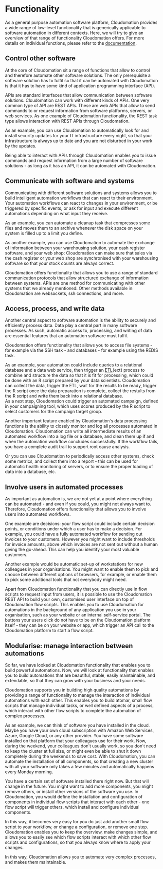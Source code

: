 # Functionality

As a general purpose automation software platform, Cloudomation provides a wide range of low-level functionality that is generically applicable to software automation in different contexts. Here, we will try to give an overview of that range of functionality Cloudomation offers. For more details on individual functions, please refer to the [documentation](/documentation/Tutorial).

## Control other software
At the core of Cloudomation sit a range of functions that allow to control and therefore automate other software solutions. The only prerequisite a software solution has to fulfil so that it can be automated with Cloudomation is that it has to have some kind of application programming interface (API).  

APIs are standard interfaces that allow communication between software solutions. Cloudomation can work with different kinds of APIs. One very common type of API are REST APIs. These are web APIs that allow to send commands to or request information from software platforms, servers, or web services. As one example of Cloudomation functionality, the REST task type allows interaction with REST APIs through Cloudomation.

As an example, you can use Cloudomation to automatically look for and install security updates for your IT infrastructure every night, so that your infrastructure is always up to date and you are not disturbed in your work by the updates.

Being able to interact with APIs through Cloudomation enables you to issue commands and request information from a large number of software solutions - as long as it has an API, it can be automated with Cloudomation.

## Communicate with software and systems
Communicating with different software solutions and systems allows you to build intelligent automation workflows that can react to their environment. Your automation workflows can react to changes in your environment, or be triggered by specific events, or ask for input and execute different automations depending on what input they receive.

As an example, you can automate a cleanup task that compresses some files and moves them to an archive whenever the disk space on your system is filled up to a limit you define.

As another example, you can use Cloudomation to automate the exchange of information between your warehousing solution, your cash register software, and your web shop: Cloudomation can make sure that sales via the cash register or your web shop are synchronised with your warehousing software so that your stock counts are always correct.

Cloudomation offers functionality that allows you to use a range of standard communication protocols that allow structured exchange of information between systems. APIs are one method for communicating with other systems that we already mentioned. Other methods available in Cloudomation are websockets, ssh connections, and more.

## Access, process, and write data
Another central aspect to software automation is the ability to securely and efficiently process data.
Data play a central part in many software processes. As such, automatic access to, processing, and writing of data are essential features that an automation software must fulfil.

Cloudomation offers functionality that allows you to access file systems - for example via the SSH task - and databases - for example using the REDIS task.

As an example, your automation could include queries to a relational database and a data web service, then trigger an [ETL](https://en.wikipedia.org/wiki/Extract,_transform,_load){ext} process to combine and structure the data so that it is fit for processing, which could be done with an R script prepared by your data scientists. Cloudomation can collect the data, trigger the ETL, wait for the results to be ready, trigger the R script once the data preparation is complete, collect the restults from the R script and write them back into a relational database.  
As a next step, Cloudomation could trigger an automated campaign, defined in your campaigning tool, which uses scores produced by the R script to select customers for the campaign target group.

Another important feature enabled by Cloudomation's data processing functions is the ability to closely monitor and log all processes automated in Cloudomation. Cloudomation can write all intermediate results of an automated workflow into a log file or a database, and clean them up if and when the automation workflow concludes successfully. If the workflow fails, you have a complete audit trail to support root cause analysis.

Or you can use Cloudomation to periodically access other systems, check some metrics, and collect them into a report - this can be used for automatic health monitoring of servers, or to ensure the proper loading of data into a database, etc.

## Involve users in automated processes
As important as automation is, we are not yet at a point where everything can be automated - and even if you could, you might not always want to. Therefore, Cloudomation offers functionality that allows you to involve users into automated workflows.

One example are decisions: your flow script could include certain decision points, or conditions under which a user has to make a decision. For example, you could have a fully automated workflow for sending out invoices to your customers. However you might want to include thresholds for invoice amounts, above which invoices are not sent out without a human giving the go-ahead. This can help you identify your most valuable customers.

Another example would be automatic set-up of workstations for new colleagues in your organisations. You might want to enable them to pick and choose between different options of browsers, for example, or enable them to pick some additional tools that not everybody might need.

Apart from Cloudomation functionality that you can directly use in flow scripts to request input from users, it is possible to use the Cloudomation REST API to build your own, customised user interface on top of Cloudomation flow scripts. This enables you to use Cloudomation for automations in the background of any application you use in your organisation, such as your website or an internal self-service portal. The buttons your users click do not have to be on the Cloudomation platform itself - they can be on your website or app, which trigger an API call to the Cloudomation platform to start a flow script.

## Modularise: manage interaction between automations
So far, we have looked at Cloudomation functionality that enables you to build powerful automations. Now, we will look at functionality that enables you to build automations that are beautiful, stable, easily maintainable, and extendable, so that they can grow with your business and your needs.

Cloudomation supports you in building high quality automations by providing a range of functionality to manage the interaction of individual automations with each other. This enables you to build atomar, small flow scripts that manage individual tasks, or well defined aspects of a process, which interact with other flow scripts to complete the automation of complex processes.

As an example, we can think of software you have installed in the cloud. Maybe you have your own cloud subscription with Amazon Web Services, Azure, Google Cloud, or any other provider. You have some software installed on that platform that your colleagues use for their work. Now, during the weekend, your colleagues don't usually work, so you don't need to keep the cluster at full size, or might even be able to shut it down completely during the weekends to save cost. With Cloudomation, you can automate the installation of all components, so that creating a new cluster with all your software only takes a few minutes and automatically happens every Monday morning.

You have a certain set of software installed there right now. But that will change in the future. You might want to add more components, you might remove others, or install other versions of the software you use. In Cloudomation, you would define the installation and configuration of components in individual flow scripts that interact with each other - one flow script will trigger others, which install and configure individual components.

In this way, it becomes very easy for you do just add another small flow script to your workflow, or change a configuration, or remove one step. Cloudomation enables you to keep the overview, make changes simple, and allows you to easily see which flow scripts interact with which other flow scripts and configurations, so that you always know where to apply your changes.

In this way, Cloudomation allows you to automate very complex processes, and makes them maintainable.
